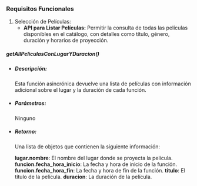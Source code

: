 ### **Requisitos Funcionales**

1. Selección de Películas:
   - **API para Listar Películas:** Permitir la consulta de todas las películas disponibles en el catálogo, con detalles como título, género, duración y horarios de proyección.

##### getAllPeliculasConLugarYDuracion()

- ##### Descripción:

  Esta función asincrónica devuelve una lista de películas con información adicional sobre el lugar y la duración de cada función.

- ##### Parámetros:

  Ninguno

- ##### Retorno:

  Una lista de objetos que contienen la siguiente información:

  **lugar.nombre**: El nombre del lugar donde se proyecta la película.
  **funcion.fecha_hora_inicio**: La fecha y hora de inicio de la función.
  **funcion.fecha_hora_fin**: La fecha y hora de fin de la función.
  **titulo**: El título de la película.
  **duracion**: La duración de la película.